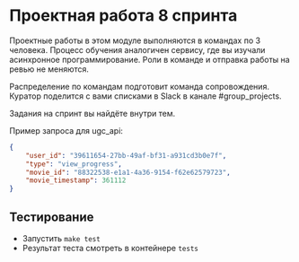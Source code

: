 # Проектная работа 8 спринта

Проектные работы в этом модуле выполняются в командах по 3 человека. Процесс обучения аналогичен сервису, где вы изучали асинхронное программирование. Роли в команде и отправка работы на ревью не меняются.

Распределение по командам подготовит команда сопровождения. Куратор поделится с вами списками в Slack в канале #group_projects.

Задания на спринт вы найдёте внутри тем.


Пример запроса для ugc_api:
```json
{
    "user_id": "39611654-27bb-49af-bf31-a931cd3b0e7f",
    "type": "view_progress",
    "movie_id": "88322538-e1a1-4a36-9154-f62e62579723",
    "movie_timestamp": 361112
}
```

## Тестирование
- Запустить `make test`
- Результат теста смотреть в контейнере `tests`